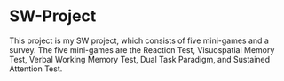 # SW-Project
This project is my SW project, which consists of five mini-games and a survey. The five mini-games are the Reaction Test, Visuospatial Memory Test, Verbal Working Memory Test, Dual Task Paradigm, and Sustained Attention Test. 
